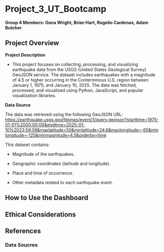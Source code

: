 # Project_3_UT_Bootcamp

**Group 4 Members: Oana Wright, Brian Hart, Rogelio Cardenas, Adam Butcher**

## Project Overview

**Project Description**
  - This project focuses on collecting, processing, and visualizing earthquake data from the USGS (United States Geological Survey) GeoJSON service. The dataset includes earthquakes with a magnitude of 4.5 or higher occurring in the Conterminous U.S. region between January 1, 1975, and January 10, 2025. The data was fetched, processed, and visualized using Python, JavaScript, and popular visualization libraries.

**Data Source**

The data was retrieved using the following GeoJSON URL: https://earthquake.usgs.gov/fdsnws/event/1/query.geojson?starttime=1975-01-01%2000:00:00&endtime=2025-01-10%2023:59:59&maxlatitude=50&minlatitude=24.6&maxlongitude=-65&minlongitude=-125&minmagnitude=4.5&orderby=time

This dataset contains:

  - Magnitude of the earthquakes.

  - Geographic coordinates (latitude and longitude).

  - Place and time of occurrence.

  - Other metadata related to each earthquake event.

## How to Use the Dashboard

## Ethical Considerations

## References

### Data Soucres
